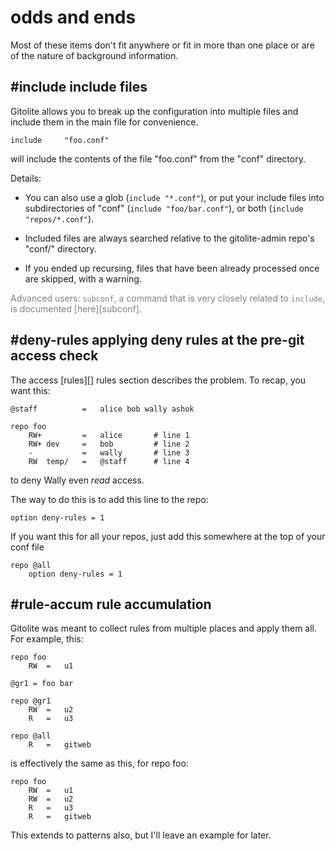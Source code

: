 # odds and ends

Most of these items don't fit anywhere or fit in more than one place or are of
the nature of background information.

## #include include files

Gitolite allows you to break up the configuration into multiple files and
include them in the main file for convenience.

    include     "foo.conf"

will include the contents of the file "foo.conf" from the "conf" directory.

Details:

  * You can also use a glob (`include "*.conf"`), or put your include files
    into subdirectories of "conf" (`include "foo/bar.conf"`), or both
    (`include "repos/*.conf"`).

  * Included files are always searched relative to the gitolite-admin repo's
    "conf/" directory.

  * If you ended up recursing, files that have been already processed once are
    skipped, with a warning.

<font color="gray">Advanced users: `subconf`, a command that is very closely
related to `include`, is documented [here][subconf].</font>

## #deny-rules applying deny rules at the pre-git access check

The access [rules][] rules section describes the problem.  To recap, you want
this:

    @staff          =   alice bob wally ashok

    repo foo
        RW+         =   alice       # line 1
        RW+ dev     =   bob         # line 2
        -           =   wally       # line 3
        RW  temp/   =   @staff      # line 4

to deny Wally even *read* access.

The way to do this is to add this line to the repo:

    option deny-rules = 1

If you want this for all your repos, just add this somewhere at the top of
your conf file

    repo @all
        option deny-rules = 1

## #rule-accum rule accumulation

Gitolite was meant to collect rules from multiple places and apply them all.
For example, this:

    repo foo
        RW  =   u1

    @gr1 = foo bar

    repo @gr1
        RW  =   u2
        R   =   u3

    repo @all
        R   =   gitweb

is effectively the same as this, for repo foo:

    repo foo
        RW  =   u1
        RW  =   u2
        R   =   u3
        R   =   gitweb

This extends to patterns also, but I'll leave an example for later.
